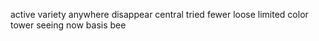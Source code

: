 active variety anywhere disappear central tried fewer loose limited color tower seeing now basis bee